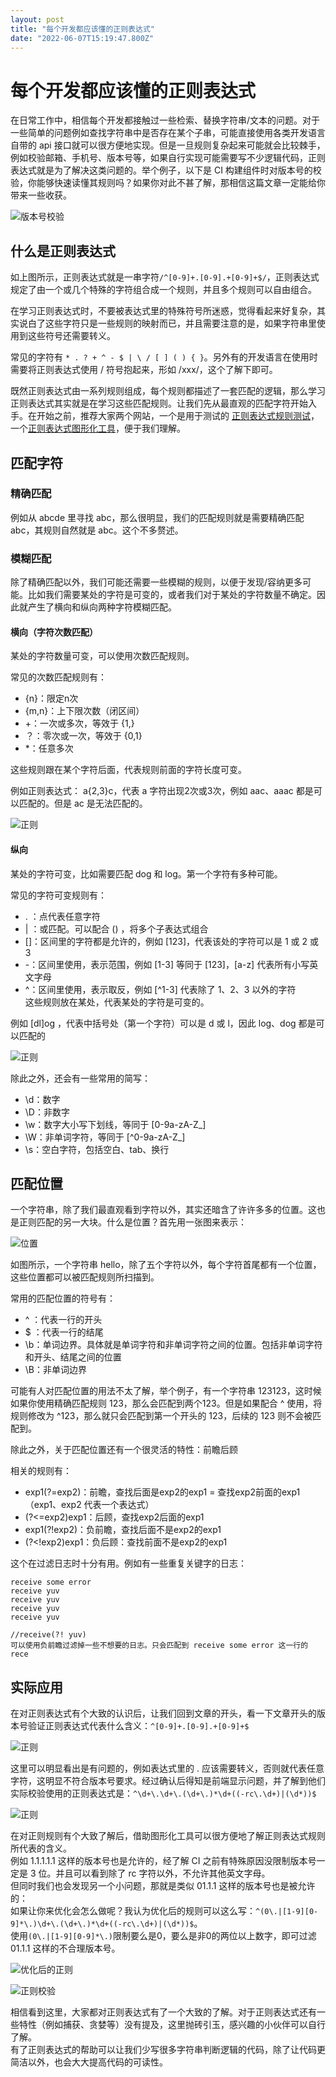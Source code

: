```yaml
---
layout: post
title: "每个开发都应该懂的正则表达式"
date: "2022-06-07T15:19:47.800Z"
---
```

每个开发都应该懂的正则表达式
==============

在日常工作中，相信每个开发都接触过一些检索、替换字符串/文本的问题。对于一些简单的问题例如查找字符串中是否存在某个子串，可能直接使用各类开发语言自带的 api 接口就可以很方便地实现。但是一旦规则复杂起来可能就会比较棘手，例如校验邮箱、手机号、版本号等，如果自行实现可能需要写不少逻辑代码，正则表达式就是为了解决这类问题的。举个例子，以下是 CI 构建组件时对版本号的校验，你能够快速读懂其规则吗？如果你对此不甚了解，那相信这篇文章一定能给你带来一些收获。

![版本号校验](https://img2022.cnblogs.com/blog/1751786/202206/1751786-20220607162137759-133720640.png)

什么是正则表达式
--------

如上图所示，正则表达式就是一串字符`/^[0-9]+.[0-9].+[0-9]+$/`，正则表达式规定了由一个或几个特殊的字符组合成一个规则，并且多个规则可以自由组合。

在学习正则表达式时，不要被表达式里的特殊符号所迷惑，觉得看起来好复杂，其实说白了这些字符只是一些规则的映射而已，并且需要注意的是，如果字符串里使用到这些符号还需要转义。

常见的字符有 `* . ? + ^ - $ | \ / [ ] ( ) { }`。另外有的开发语言在使用时需要将正则表达式使用 / 符号抱起来，形如 /xxx/，这个了解下即可。

既然正则表达式由一系列规则组成，每个规则都描述了一套匹配的逻辑，那么学习正则表达式其实就是在学习这些匹配规则。让我们先从最直观的匹配字符开始入手。在开始之前，推荐大家两个网站，一个是用于测试的 [正则表达式规则测试](https://tool.oschina.net/regex)，一个[正则表达式图形化工具](https://regexper.com/#)，便于我们理解。

匹配字符
----

### 精确匹配

例如从 abcde 里寻找 abc，那么很明显，我们的匹配规则就是需要精确匹配 abc，其规则自然就是 abc。这个不多赘述。

### 模糊匹配

除了精确匹配以外，我们可能还需要一些模糊的规则，以便于发现/容纳更多可能。比如我们需要某处的字符是可变的，或者我们对于某处的字符数量不确定。因此就产生了横向和纵向两种字符模糊匹配。

#### 横向（字符次数匹配）

某处的字符数量可变，可以使用次数匹配规则。

常见的次数匹配规则有：

*   {n}：限定n次
*   {m,n}：上下限次数（闭区间）
*   +：一次或多次，等效于 {1,}
*   ？：零次或一次，等效于 {0,1}
*   \*：任意多次

这些规则跟在某个字符后面，代表规则前面的字符长度可变。

例如正则表达式： a{2,3}c，代表 a 字符出现2次或3次，例如 aac、aaac 都是可以匹配的。但是 ac 是无法匹配的。

![正则](https://img2022.cnblogs.com/blog/1751786/202206/1751786-20220607162451369-1690426277.png)

#### 纵向

某处的字符可变，比如需要匹配 dog 和 log。第一个字符有多种可能。

常见的字符可变规则有：

*   . ：点代表任意字符
*   | ：或匹配。可以配合 () ，将多个子表达式组合
*   \[\]：区间里的字符都是允许的，例如 \[123\]，代表该处的字符可以是 1 或 2 或 3
*   \-：区间里使用，表示范围，例如 \[1-3\] 等同于 \[123\]，\[a-z\] 代表所有小写英文字母
*   ^：区间里使用，表示取反，例如 \[^1-3\] 代表除了 1、2、3 以外的字符  
    这些规则放在某处，代表某处的字符是可变的。

例如 \[dl\]og ，代表中括号处（第一个字符）可以是 d 或 l，因此 log、dog 都是可以匹配的

![正则](https://img2022.cnblogs.com/blog/1751786/202206/1751786-20220607162531592-966771931.png)

除此之外，还会有一些常用的简写：

*   \\d：数字
*   \\D：非数字
*   \\w：数字大小写下划线，等同于 \[0-9a-zA-Z\_\]​
*   \\W：非单词字符，等同于 \[^0-9a-zA-Z\_\]
*   \\s：空白字符，包括空白、tab、换行

匹配位置
----

一个字符串，除了我们最直观看到字符以外，其实还暗含了许许多多的位置。这也是正则匹配的另一大块。什么是位置？首先用一张图来表示：

![位置](https://img2022.cnblogs.com/blog/1751786/202206/1751786-20220607162626485-947049259.png)

如图所示，一个字符串 hello，除了五个字符以外，每个字符首尾都有一个位置，这些位置都可以被匹配规则所扫描到。

常用的匹配位置的符号有：

*   ^ ：代表一行的开头
*   $ ：代表一行的结尾
*   \\b：单词边界。具体就是单词字符和非单词字符之间的位置。包括非单词字符和开头、结尾之间的位置
*   \\B：非单词边界

可能有人对匹配位置的用法不太了解，举个例子，有一个字符串 123123，这时候如果你使用精确匹配规则 123，那么会匹配到两个123。但是如果配合 ^ 使用，将规则修改为 ^123，那么就只会匹配到第一个开头的 123，后续的 123 则不会被匹配到。

除此之外，关于匹配位置还有一个很灵活的特性：前瞻后顾

相关的规则有：

*   exp1(?=exp2)​：前瞻，查找后面是exp2的exp1 = 查找exp2前面的exp1​（exp1、exp2 代表一个表达式）
*   (?<=exp2)exp1：后顾，查找exp2后面的exp1​
*   exp1(?!exp2)：负前瞻，查找后面不是exp2的exp1​
*   (?<!exp2)exp1：负后顾：查找前面不是exp2的exp1​

这个在过滤日志时十分有用。例如有一些重复关键字的日志：

    receive some error
    receive yuv
    receive yuv
    receive yuv
    receive yuv
    
    //receive(?! yuv)
    可以使用负前瞻过滤掉一些不想要的日志。只会匹配到 receive some error 这一行的 rece
    

实际应用
----

在对正则表达式有个大致的认识后，让我们回到文章的开头，看一下文章开头的版本号验证正则表达式代表什么含义：`^[0-9]+.[0-9].+[0-9]+$`

![正则](https://img2022.cnblogs.com/blog/1751786/202206/1751786-20220607162758899-66629481.png)

这里可以明显看出是有问题的，例如表达式里的 . 应该需要转义，否则就代表任意字符，这明显不符合版本号要求。经过确认后得知是前端显示问题，并了解到他们实际校验使用的正则表达式是：`^\d+\.\d+\.(\d+\.)*\d+((-rc\.\d+)|(\d*))$`

![正则](https://img2022.cnblogs.com/blog/1751786/202206/1751786-20220607162831138-1197056065.png)

在对正则规则有个大致了解后，借助图形化工具可以很方便地了解正则表达式规则所代表的含义。  
例如 1.1.1.1.1 这样的版本号也是允许的，经了解 CI 之前有特殊原因没限制版本号一定是 3 位。并且可以看到除了 rc 字符以外，不允许其他英文字母。  
但同时我们也会发现另一个小问题，那就是类似 01.1.1 这样的版本号也是被允许的：  
如果让你来优化会怎么做呢？我认为优化后的规则可以这么写：`^(0\.|[1-9][0-9]*\.)\d+\.(\d+\.)*\d+((-rc\.\d+)|(\d*))$`。  
使用`(0\.|[1-9][0-9]*\.)`限制要么是0，要么是非0的两位以上数字，即可过滤 01.1.1 这样的不合理版本号。

![优化后的正则](https://img2022.cnblogs.com/blog/1751786/202206/1751786-20220607162925232-1750092847.png)

![正则校验](https://img2022.cnblogs.com/blog/1751786/202206/1751786-20220607162939541-23603090.png)

相信看到这里，大家都对正则表达式有了一个大致的了解。对于正则表达式还有一些特性（例如捕获、贪婪等）没有提及，这里抛砖引玉，感兴趣的小伙伴可以自行了解。  
有了正则表达式的帮助可以让我们少写很多字符串判断逻辑的代码，除了让代码更简洁以外，也会大大提高代码的可读性。
